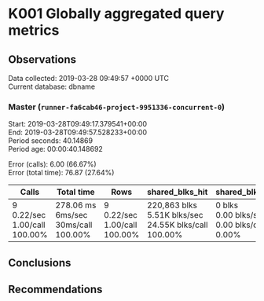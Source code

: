 # K001 Globally aggregated query metrics

## Observations ##
Data collected: 2019-03-28 09:49:57 +0000 UTC  
Current database: dbname  



### Master (`runner-fa6cab46-project-9951336-concurrent-0`) ###
Start: 2019-03-28T09:49:17.379541+00:00  
End: 2019-03-28T09:49:57.528233+00:00  
Period seconds: 40.14869  
Period age: 00:00:40.148692  

Error (calls): 6.00 (66.67%)  
Error (total time): 76.87 (27.64%)

Calls | Total&nbsp;time | Rows | shared_blks_hit | shared_blks_read | shared_blks_dirtied | shared_blks_written | blk_read_time | blk_write_time | kcache_reads | kcache_writes | kcache_user_time_ms | kcache_system_time 
-------|------------|------|-----------------|------------------|---------------------|---------------------|---------------|----------------|--------------|---------------|---------------------|--------------------
9<br/>0.22/sec<br/>1.00/call<br/>100.00% |278.06&nbsp;ms<br/>6ms/sec<br/>30ms/call<br/>100.00% |9<br/>0.22/sec<br/>1.00/call<br/>100.00% |220,863&nbsp;blks<br/>5.51K&nbsp;blks/sec<br/>24.55K&nbsp;blks/call<br/>100.00% |0&nbsp;blks<br/>0.00&nbsp;blks/sec<br/>0.00&nbsp;blks/call<br/>0.00% |0&nbsp;blks<br/>0.00&nbsp;blks/sec<br/>0.00&nbsp;blks/call<br/>0.00% |0&nbsp;blks<br/>0.00&nbsp;blks/sec<br/>0.00&nbsp;blks/call<br/>0.00% |0.00&nbsp;ms<br/>0s/sec<br/>0s/call<br/>0.00% |0.00&nbsp;ms<br/>0s/sec<br/>0s/call<br/>0.00% |0.00&nbsp;bytes<br/>0.00&nbsp;bytes/sec<br/>0.00&nbsp;bytes/call<br/>0.00% |0.00&nbsp;bytes<br/>0.00&nbsp;bytes/sec<br/>0.00&nbsp;bytes/call<br/>0.00% |0.00&nbsp;ms<br/>0s/sec<br/>0s/call<br/>0.00% |0.00&nbsp;ms<br/>0s/sec<br/>0s/call<br/>0.00%





## Conclusions ##


## Recommendations ##

